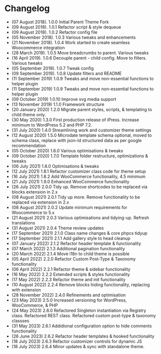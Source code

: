 # Changelog
* (07 August 2018). 	1.0.0 	Initial Parent Theme Fork 
* (09 August 2018). 	1.0.1 	Refactor script & style dequeue
* (09 August 2018). 	1.0.2 	Refactor config file
* (05 November 2018). 	1.0.3 	Various tweaks and enhancements
* (21 November 2018). 	1.0.4 	Work started to create seamless Woocommerce integration
* (28 March 2019). 		1.0.5 	Move breadcrumbs to parent. Various tweaks
* (16 April 2019). 		1.0.6 	Decouple parent - child config. Move to filters. Various tweaks
* (05 September 2019).	1.0.7 	Tweak config 
* (09 September 2019).	1.0.8 	Update filters and README
* (11 September 2019)	1.0.9  	Tweaks and move non-essential functions to helper plugin
* (11 September 2019)	1.0.9  	Tweaks and move non-essential functions to helper plugin
* (09 October 2019)		1.0.10 	Improve svg media support
* (13 November 2019)	1.1.0  	Framework structure
* (20 January 2020)		1.2.0  	Migrate parent styles, scripts, & templating to child theme only.
* (30 May 2020)			1.3.0  	First production release of iPress. Increase minimum to WordPress 5.2 and PHP 7.2. 
* (31 July 2020)		1.4.0  	Streamlining work and customizer theme settings
* (12 August 2020)		1.5.0  	Microdate template schema optional, moved to schema class, replace with json-ld structured data as per google recommendation
* (05 October 2020)		1.6.0 	Various optimisations & tweaks
* (09 October 2020)		1.7.0 	Template folder restructure, optimizations & tweaks
* (06 July 2021)		1.8.0 	Optimisations & tweaks
* (12 July 2021)		1.8.1 	Refactor customizer class code for theme setup
* (16 July 2021)		1.8.2 	Add WooCommerce functionality, 4.5 minimum
* (21 July 2021)		1.9.0 	Enhanced WooCommerce functionality
* (26 July 2021)		2.0.0 	Tidy up. Remove shortcodes to be replaced via blocks extension in 2.x
* (08 August 2021)		2.0.1 	Tidy up more. Remove functionality to be replaced via extension in 2.x
* (08 August 2021)		2.0.2 	Update minimum requirements for Woocommerce to 5.x
* (21 August 2021)		2.0.3 	Various optimisations and tidying-up. Refresh translations
* (31 August 2021)		2.0.4 	Theme review updates
* (17 September 2021)	2.1.0 	Class name changes & core phpcs tidyup
* (17 September 2021)	2.1.1 	Add gallery style to head cleanup
* (07 January 2022)		2.1.2	Refactor header template & functionality
* (07 March 2022)		2.1.3	Additional pagination functionality
* (20 March 2022)		2.1.4	Move i18n to child theme is possible
* (05 April 2022)		2.2.0	Refactor Custom Post-Type & Taxonomy functionality
* (06 April 2022)		2.2.1	Refactor theme & sidebar functionality
* (16 May 2022)			2.2.2	Extended scripts & styles functionality
* (17 May 2022)			2.2.3	Refactor theme and init functionality
* (10 August 2022)		2.2.4	Remove blocks hiding functionality, replacing with extension
* (28 November 2022)	2.4.0	Refinements and optimisation
* (23 May 2023)			2.5.0	Increased versioning for WordPress, WooCommerce, & PHP
* (24 May 2023)			2.6.0	Refactored Singleton instantiation via Registry class. Refactored REST class. Refactored custom post-type & taxonomy classses
* (31 May 2023)			2.6.1	Addidional configuration option to hide comments functionality
* (26 June 2023)		2.6.2	Refactor header templates & hooked functionality
* (18 July 2023)		2.6.3	Refactor customizer controls for dynamic JS
* (18 July 2023)		2.6.4	Minor updates & sync with standalone theme.
